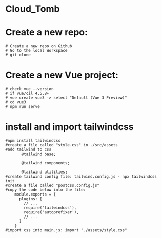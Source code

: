 # Cloud_Tomb
# Create a new repo:
    # Create a new repo on Github
    # Go to the local Workspace 
    # git clone
    
# Create a new Vue project:
    # check vue --version
    # if vue/cil 4.5.8+
    # vue create vue3 -> select "Default (Vue 3 Preview)"
    # cd vue3
    # npm run serve
    
    
# install and import tailwindcss 
    #npm install tailwindcss
    #create a file called "style.css" in ./src/assets
    #add tailwind to css
           @tailwind base;
           
           @tailwind components;
           
           @tailwind utilities;
    #create tailwind config file: tailwind.config.js - npx tailwindcss init
    #create a file called "postcss.config.js"
    #copy the code below into the file:
        module.exports = {
          plugins: [
            // ...
            require('tailwindcss'),
            require('autoprefixer'),
            // ...
          ]
        }
    #import css into main.js: import "./assets/style.css"
      
